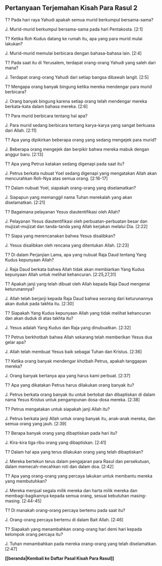 ﻿## Pertanyaan Terjemahan Kisah Para Rasul 2 ##

T? Pada hari raya Yahudi apakah semua murid berkumpul bersama-sama?

J. Murid-murid berkumpul bersama-sama pada hari Pentakosta. [2:1]

T? Ketika Roh Kudus datang ke rumah itu, apa yang para murid mulai lakukan?

J. Murid-murid memulai berbicara dengan bahasa-bahasa lain. [2:4]

T? Pada saat itu di Yerusalem, terdapat orang-orang Yahudi yang saleh dari mana?

J. Terdapat orang-orang Yahudi dari setiap bangsa dibawah langit. [2:5]

T? Mengapa orang banyak bingung ketika mereka mendengar para murid berbicara?

J. Orang banyak bingung karena setiap orang telah mendengar mereka berkata-kata dalam bahasa mereka. [2:6]

T? Para murid berbicara tentang hal apa?

J. Para murid sedang berbicara tentang karya-karya yang sangat berkuasa dari Allah. [2:11]

T? Apa yang dipikirkan beberapa orang yang sedang mengejek para murid?

J. Beberapa orang mengejek dan berpikir bahwa mereka mabuk dengan anggur baru. [2:13]

T? Apa yang Petrus katakan sedang digenapi pada saat itu?

J. Petrus berkata nubuat Yoel sedang digenapi yang mengatakan Allah akan mencurahkan Roh-Nya atas semua orang. [2:16-17]

T? Dalam nubuat Yoel, siapakah orang-orang yang diselamatkan?

J. Siapapun yang memanggil nama Tuhan merekalah yang akan diselamatkan. [2:21]

T? Bagaimana pelayanan Yesus diautentifikasi oleh Allah?

J. Pelayanan Yesus diautentifikasi oleh perbuatan-perbuatan besar dan mujizat-mujizat dan tanda-tanda yang Allah kerjakan melalui Dia. [2:22]

T? Siapa yang merencanakan bahwa Yesus disalibkan?

J. Yesus disalibkan oleh rencana yang ditentukan Allah. [2:23]

T? Di dalam Perjanjian Lama, apa yang nubuat Raja Daud tentang Yang Kudus kepunyaan Allah?

J. Raja Daud berkata bahwa Allah tidak akan membiarkan Yang Kudus kepunyaan Allah untuk melihat kehancuran. [2:25,27,31]

T? Apakah janji yang telah dibuat oleh Allah kepada Raja Daud mengenai keturunannya?

J. Allah telah berjanji kepada Raja Daud bahwa seorang dari keturunannya akan duduk pada takhta itu. [2:30]

T? Siapakah Yang Kudus kepunyaan Allah yang tidak melihat kehancuran dan akan duduk di atas takhta itu?

J. Yesus adalah Yang Kudus dan Raja yang dinubuatkan. [2:32]

T? Petrus berkhotbah bahwa Allah sekarang telah memberikan Yesus dua gelar apa?

J. Allah telah membuat Yesus baik sebagai Tuhan dan Kristus. [2:36]

T? Ketika orang banyak mendengar khotbah Petrus, apakah tanggapan mereka?

J. Orang banyak bertanya apa yang harus kami perbuat. [2:37]

T? Apa yang dikatakan Petrus harus dilakukan orang banyak itu?

J. Petrus berkata orang banyak itu untuk bertobat dan dibaptiskan di dalam nama Yesus Kristus untuk pengampunan dosa-dosa mereka. [2:38]

T? Petrus mengatakan untuk siapakah janji Allah itu?

J. Petrus berkata janji Allah untuk orang banyak itu, anak-anak mereka, dan semua orang yang jauh. [2:39]

T? Berapa banyak orang yang dibaptiskan pada hari itu?

J. Kira-kira tiga ribu orang yang dibaptiskan. [2:41]

T? Dalam hal apa yang terus dilakukan orang yang telah dibaptiskan?

J. Mereka bertekun terus dalam pengajaran para Rasul dan persekutuan, dalam memecah-mecahkan roti dan dalam doa. [2:42]

T? Apa yang orang-orang yang percaya lakukan untuk membantu mereka yang membutuhkan?

J. Mereka menjual segala milik mereka dan harta milik mereka dan membagi-bagikannya kepada semua orang, sesuai kebutuhan masing-masing. [2:44-45]

T? Di manakah orang-orang percaya bertemu pada saat itu?

J. Orang-orang percaya bertemu di dalam Bait Allah. [2:46]

T? Siapakah yang menambahkan orang-orang hari demi hari kepada kelompok orang percaya itu?

J. Tuhan menambahkan pada mereka orang-orang yang telah diselamatkan. [2:47]

__[[beranda|Kembali ke Daftar Pasal Kisah Para Rasul]]__

